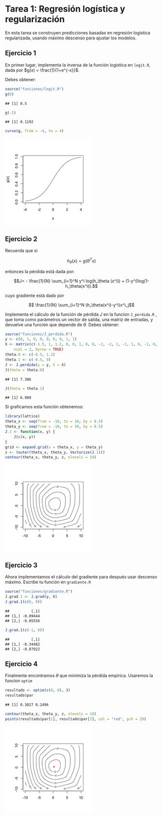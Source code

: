 Tarea 1: Regresión logística y regularización 
=============================================

En esta tarea se construyen predicciones basadas en regresión logística
regularizada, usando máximo descenso para ajustar los modelos.

## Ejercicio 1
En primer lugar, implementa la inversa de la función logística en `logit.R`, dada por $g(x) = \frac{1}{1+e^{-x}}$. 

Debes obtener:


```r
source("funciones/logit.R")
g(0)
```

```
## [1] 0.5
```

```r
g(-2)
```

```
## [1] 0.1192
```

```r
curve(g, from = -4, to = 4)
```

![plot of chunk unnamed-chunk-1](figure/unnamed-chunk-1.png) 


## Ejercicio 2

Recuerda que si

$$h_\theta(x) = g(\theta^T x)$$ 

entonces la pérdida está dada por:

$$J= - \frac{1}{N} \sum_{i=1}^N y^i log(h_\theta (x^i)) + (1-y^i)log(1-h_\theta(x^i)).$$

cuyo gradiente está dado por

$$ \frac{1}{N} \sum_{i=1}^N (h_\theta(x^i)-y^i)x^i_j$$


Implementa el cálculo de la función de pérdida $J$ en la funcion `J_perdida.R` , que toma como parámetros un vector de salida, una matriz de entradas, y devuelve una función que depende de $\theta$. Debes obtener:


```r
source("funciones/J_perdida.R")
y <- c(0, 1, 0, 0, 0, 0, 0, 1, 1)
X <- matrix(c(-1.5, 1, 1.2, 0, 0, 1, 0, 0, -2, -2, 1, -1, 1, 0, -1, 0, 0, 0), 
    ncol = 2, byrow = TRUE)
theta.0 <- c(-0.5, 1.2)
theta.1 <- c(-0.5, 0)
J <- J.perdida(y = y, X = X)
J(theta = theta.0)
```

```
## [1] 7.306
```

```r
J(theta = theta.1)
```

```
## [1] 6.989
```


Si graficamos esta función obtenemos:


```r
library(lattice)
theta_x <- seq(from = -10, to = 10, by = 0.5)
theta_y <- seq(from = -10, to = 10, by = 0.5)
J.1 <- function(x, y) {
    J(c(x, y))
}
grid <- expand.grid(x = theta_x, y = theta_y)
z <- (outer(theta_x, theta_y, Vectorize(J.1)))
contour(theta_x, theta_y, z, nlevels = 10)
```

![plot of chunk plot1](figure/plot1.png) 


## Ejercicio 3

Ahora implementamos el cálculo del gradiente para después usar descenso máximo. Escribe tu función en `gradiente.R`


```r
source("funciones/gradiente.R")
J.grad.1 <- J.grad(y, X)
J.grad.1(c(0, 0))
```

```
##          [,1]
## [1,] -0.09444
## [2,] -0.05556
```

```r
J.grad.1(c(-1, 0))
```

```
##          [,1]
## [1,] -0.34482
## [2,] -0.07922
```


## Ejercicio 4

Finalmente encontramos $\theta$ que minimiza la pérdida empírica. Usaremos la funcion `optim`


```r
resultado <- optim(c(0, 0), J)
resultado$par
```

```
## [1] 0.3027 0.2496
```

```r
contour(theta_x, theta_y, z, nlevels = 10)
points(resultado$par[1], resultado$par[2], col = "red", pch = 20)
```

![plot of chunk plot2](figure/plot2.png) 

